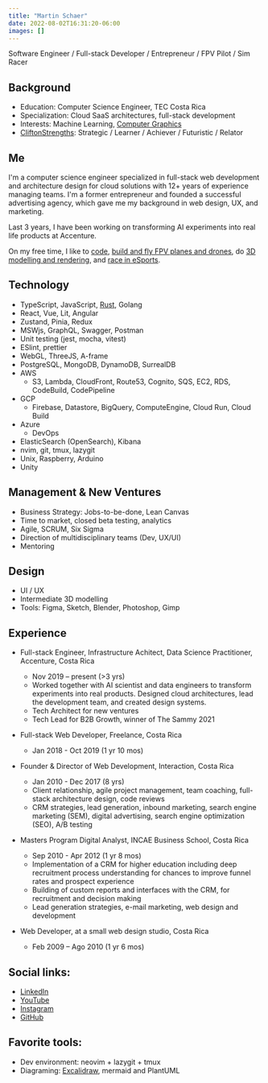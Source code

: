 ```yaml
---
title: "Martin Schaer"
date: 2022-08-02T16:31:20-06:00
images: []
---
```


Software Engineer / Full-stack Developer / Entrepreneur / FPV Pilot / Sim Racer


## Background

- Education: Computer Science Engineer, TEC Costa Rica
- Specialization: Cloud SaaS architectures, full-stack development
- Interests: Machine Learning, [Computer Graphics](/tags/xr)
- [CliftonStrengths](https://www.gallup.com/cliftonstrengths/en/253715/34-cliftonstrengths-themes.aspx): Strategic / Learner / Achiever / Futuristic / Relator

## Me

I'm a computer science engineer specialized in full-stack web development and architecture design for cloud solutions with 12+ years of experience managing teams. I'm a former entrepreneur and founded a successful advertising agency, which gave me my background in web design, UX, and marketing.

Last 3 years, I have been working on transforming AI experiments into real life products at Accenture.

<!-- In my personal time, I have been experimenting with computer graphics, and robotics, with the goal of combining that with my background in cloud technologies and AI integrations. -->

<!-- Since I was very young, I’ve been passionate about cars, inventing, and coding. I became a computer engineer to harness the power behind coding – the greatest tool for creativity and innovation – and, during my free time, I’m a karting and eSports driver. I’ve competed in the Costa Rica Karting Championship in 2018 and the Costa Rica Virtual Racing Championship in 2020. -->

<!-- I believe if I could go back in time, young Martin would be proud of the person I’ve become and the fact that I’ve always done what I truly loved. -->

<!-- This is my personal website. You'll find here what I care to document and share. It’s also my playground to test web technologies. -->

On my free time, I like to [code](/tags/dev), [build and fly FPV planes and drones](/tags/fpv), do [3D modelling and rendering](/tags/3d), and [race in eSports](https://youtu.be/7ru7-QaSaKY).

## Technology

- TypeScript, JavaScript, [Rust](/tags/rust), Golang
- React, Vue, Lit, Angular
- Zustand, Pinia, Redux
- MSWjs, GraphQL, Swagger, Postman
- Unit testing (jest, mocha, vitest)
- ESlint, prettier
- WebGL, ThreeJS, A-frame
- PostgreSQL, MongoDB, DynamoDB, SurrealDB
- AWS
  - S3, Lambda, CloudFront, Route53, Cognito, SQS, EC2, RDS, CodeBuild, CodePipeline
- GCP
  - Firebase, Datastore, BigQuery, ComputeEngine, Cloud Run, Cloud Build
- Azure
  - DevOps
- ElasticSearch (OpenSearch), Kibana
- nvim, git, tmux, lazygit
- Unix, Raspberry, Arduino
- Unity

## Management & New Ventures

- Business Strategy: Jobs-to-be-done, Lean Canvas
- Time to market, closed beta testing, analytics
- Agile, SCRUM, Six Sigma
- Direction of multidisciplinary teams (Dev, UX/UI)
- Mentoring

## Design

- UI / UX
- Intermediate 3D modelling
- Tools: Figma, Sketch, Blender, Photoshop, Gimp

## Experience

- Full-stack Engineer, Infrastructure Achitect, Data Science Practitioner, Accenture, Costa Rica
  - Nov 2019 – present (>3 yrs)
  - Worked together with AI scientist and data engineers to transform experiments into real products. Designed cloud architectures, lead the development team, and created design systems.
  - Tech Architect for new ventures
  - Tech Lead for B2B Growth, winner of The Sammy 2021

- Full-stack Web Developer, Freelance, Costa Rica
  - Jan 2018 - Oct 2019 (1 yr 10 mos)

- Founder & Director of Web Development, Interaction, Costa Rica
  - Jan 2010 - Dec 2017 (8 yrs)
  - Client relationship, agile project management, team coaching, full-stack architecture design, code reviews
  - CRM strategies, lead generation, inbound marketing, search engine marketing (SEM), digital advertising, search engine optimization (SEO), A/B testing

- Masters Program Digital Analyst, INCAE Business School, Costa Rica
  - Sep 2010 - Apr 2012 (1 yr 8 mos)
  - Implementation of a CRM for higher education including deep recruitment process understanding for chances to improve funnel rates and prospect experience
  - Building of custom reports and interfaces with the CRM, for recruitment and decision making
  - Lead generation strategies, e-mail marketing, web design and development

- Web Developer, at a small web design studio, Costa Rica
  - Feb 2009 – Ago 2010 (1 yr 6 mos)

## Social links:

- <a href="https://www.linkedin.com/in/martinschaer/" target="_blank">LinkedIn</a>
- <a href="https://www.youtube.com/user/martinco06" target="_blank">YouTube</a>
- <a href="https://www.instagram.com/martinschaer/" target="_blank">Instagram</a>
- <a href="https://github.com/martinschaer/" target="_blank">GitHub</a>

## Favorite tools:

- Dev environment: neovim + lazygit + tmux
- Diagraming: [Excalidraw](excalidraw.com/), mermaid and PlantUML


